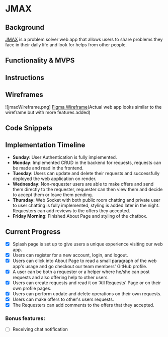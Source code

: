 # JMAX

## Background
[JMAX](https://jmax.onrender.com/) is a problem solver web app that allows users to share problems they face in their daily life and look for helps from other people.

## Functionality & MVPS

## Instructions

## Wireframes
![jmaxWireframe.png]
[Figma Wireframe](https://www.figma.com/file/cfMrJpV8rWh5eTn9W9nTJH/MERN-Wireframe?type=design&node-id=9%3A2&mode=design&t=Pfhp7PTICqIa2JkT-1)(Actual web app looks similar to the wireframe but with more features added)

## Code Snippets

## Implementation Timeline
- __Sunday__: User Authentication is fully implemented.
- __Monday__: Implemented CRUD in the backend for requests, requests can be made and read in the frontend.
- __Tuesday__: Users can update and delete their requests and successfully deployed the web application on render.
- __Wednesday__: Non-requester users are able to make offers and send them directly to the requester, requester can then view them and decide to accept them or leave them pending.
- __Thursday__: Web Socket with both public room chatting and private user to user chatting is fully implemented, styling is added later in the night. Requesters can add reviews to the offers they accepted.
- __Friday Morning__: Finished About Page and styling of the chatbox.

## Current Progress
- [x] Splash page is set up to give users a unique experience visiting our web app.
- [x] Users can register for a new account, login, and logout.
- [x] Users can click into About Page to read a small paragraph of the web app's usage and go checkout our team members' GitHub profile.
- [x] A user can be both a requester or a helper where he/she can post requests and also offering help to other users. 
- [x] Users can create requests and read it on 'All Requests' Page or on their own profile pages.
- [x] Users can perform update and delete operations on their own requests.
- [x] Users can make offers to other's users requests.
- [x] The Requesters can add comments to the offers that they accepted.

### Bonus features:
- [ ] Receiving chat notification
